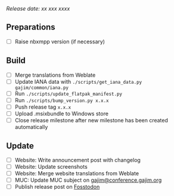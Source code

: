 *Release date: xx xxx xxxx*

## Preparations

* [ ] Raise nbxmpp version (if necessary)

## Build

* [ ] Merge translations from Weblate
* [ ] Update IANA data with `./scripts/get_iana_data.py gajim/common/iana.py`
* [ ] Run `./scripts/update_flatpak_manifest.py`
* [ ] Run `./scripts/bump_version.py x.x.x`
* [ ] Push release tag `x.x.x`
* [ ] Upload .msixbundle to Windows store
* [ ] Close release milestone after new milestone has been created automatically

## Update

* [ ] Website: Write announcement post with changelog
* [ ] Website: Update screenshots
* [ ] Website: Merge website translations from Weblate
* [ ] MUC: Update MUC subject on gajim@conference.gajim.org
* [ ] Publish release post on [Fosstodon](https://fosstodon.org/@gajim)
